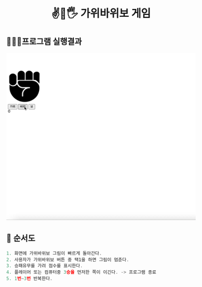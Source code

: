 <h1 align='middle'> ✌️👊🖐 가위바위보 게임

## 👨🏻‍💻프로그램 실행결과 ##

<img src="../images/rsp_play.gif">

## 🚦 순서도
```js
1. 화면에 가위바위보 그림이 빠르게 돌아간다.
2. 사용자가 가위바위보 버튼 중 택1을 하면 그림이 멈춘다.
3. 승패유무를 가려 점수를 표시한다.
4. 플레이어 또는 컴퓨터중 3승을 먼저한 쪽이 이긴다. -> 프로그램 종료
5. 1번~3번 반복한다.

```